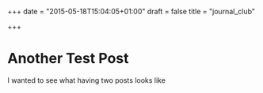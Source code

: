 +++
date = "2015-05-18T15:04:05+01:00"
draft = false
title = "journal_club"

+++

# Another Test Post

I wanted to see what having two posts looks like
